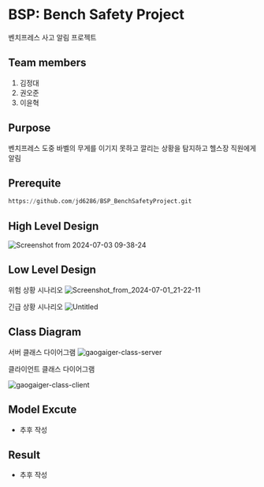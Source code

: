 # BSP: Bench Safety Project

벤치프레스 사고 알림 프로젝트

## Team members

1. 김정대
2. 권오준
3. 이윤혁

## Purpose

벤치프레스 도중 바벨의 무게를 이기지 못하고 깔리는 상황을 탐지하고 헬스장 직원에게 알림

## Prerequite
```python
https://github.com/jd6286/BSP_BenchSafetyProject.git
```

## High Level Design

![Screenshot from 2024-07-03 09-38-24](https://github.com/jd6286/SH2GH/assets/93331084/4534069c-a424-4a5f-b96b-85fdb65d0e15)

## Low Level Design

위험 상황 시나리오
![Screenshot_from_2024-07-01_21-22-11](https://github.com/jd6286/SH2GH/assets/93331084/59e1ba79-a2e6-4ade-b7c9-9523e1c40fd0)

긴급 상황 시나리오
![Untitled](https://github.com/jd6286/SH2GH/assets/93331084/7f7affc3-2c7d-477a-893f-0739f0fbc32b)

## Class Diagram

서버 클래스 다이어그램
![gaogaiger-class-server](https://github.com/jd6286/SH2GH/assets/93331084/763b5e11-5ccb-40dd-9c95-6b9c59c1ffeb)

클라이언트 클래스 다이어그램

![gaogaiger-class-client](https://github.com/jd6286/SH2GH/assets/93331084/c51ac821-2646-414e-9a70-66381b6310f9)

## Model Excute

- 추후 작성

## Result

- 추후 작성
